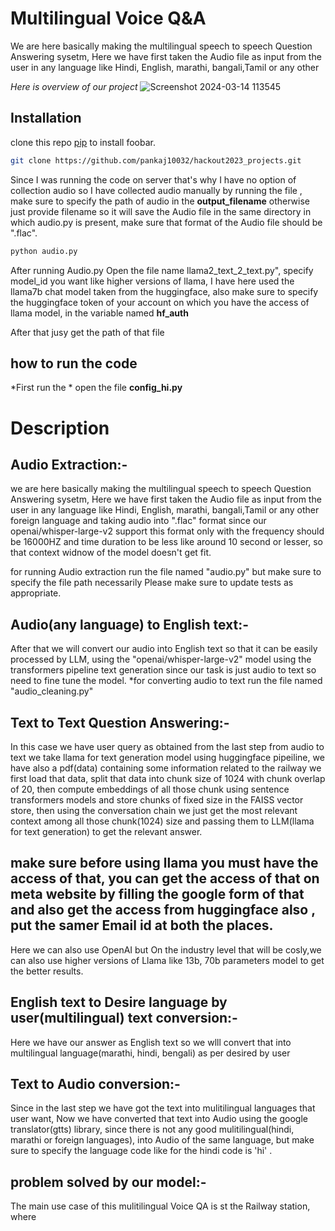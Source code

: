 


# Multilingual Voice Q&A

We are here basically making the multilingual speech to speech Question Answering sysetm, Here we have first taken the Audio file as input from the user in any language like Hindi, English, marathi, bangali,Tamil or any other

*Here is overview of our project*
![Screenshot 2024-03-14 113545](https://github.com/pankaj10032/mulitilingual-VoiceQA/assets/97507747/bf1092ec-169b-4de7-ba9e-0291c2bfcb9b)

## Installation

clone this repo [pip](https://github.com/pankaj10032/hackout2023_projects) to install foobar.

```bash
git clone https://github.com/pankaj10032/hackout2023_projects.git
```
Since I was running the code on server that's why I have no option of collection audio so I have collected audio manually by running the file , make sure to specify the path of audio in the **output_filename** otherwise just provide filename so it will save the Audio file in the same directory in which audio.py is present, make sure that format of the Audio file should be ".flac".

```bash
python audio.py
```
After running Audio.py Open the file name llama2_text_2_text.py", specify model_id you want like higher versions of llama, I have here used the llama7b chat model taken from the huggingface, also make sure to specify the huggingface token of your account on which you have the access of llama model, in the variable named 
 **hf_auth**


After that jusy get the path of that file 
## how to run the code
*First run the *
open the file  **config_hi.py**
# Description

## Audio Extraction:-
we are here basically making the multilingual speech to speech Question Answering sysetm, Here we have first taken the Audio file as input from the user in any language like Hindi, English, marathi, bangali,Tamil or any other foreign language and taking audio into ".flac" format since our openai/whisper-large-v2 support this format only with the frequency should be 16000HZ and time duration to be less like around 10 second or lesser, so that context widnow of the model doesn't get fit.

for running Audio extraction run the file named "audio.py" but make sure to specify the file path necessarily
Please make sure to update tests as appropriate.

## Audio(any language) to English text:-
After that we will convert our audio into English text so that it can be easily processed by LLM, using the "openai/whisper-large-v2" model using the transformers pipeline text generation since our task is just audio to text so need to fine tune the model. *for converting audio to text run the file named "audio_cleaning.py"

## Text to Text Question Answering:-
In this case we have user query as obtained from the last step from audio to text we take llama for text generation model using huggingface pipeiline, we have also a pdf(data) containing some information related to the railway we first load that data, split that data into chunk size of 1024 with chunk overlap of 20, then compute embeddings of all those chunk using sentence transformers models and store chunks of fixed size in the FAISS vector store, then using the conversation chain we just get the most relevant context among all those chunk(1024) size and passing them to LLM(llama for text generation) to get the relevant answer.
## make sure before using llama you must have the access of that, you can get the access of that on meta website by filling the google form of that and also get the access from huggingface also , put the samer Email id at both the places.

Here we can also use OpenAI but On the industry level that will be cosly,we can also use higher versions of Llama like 13b, 70b parameters model to get the better results.

## English text to Desire language by user(multilingual) text conversion:-
Here we have our answer as English text so we wlll convert that into multilingual language(marathi, hindi, bengali) as per desired by user

## Text to Audio conversion:-
Since in the last step we have got the text into mulitilingual languages that user want, Now we have converted that text into Audio using the google translator(gtts) library, since there is not any good mulitilingual(hindi, marathi or foreign languages), into Audio of the same language, but make sure to specify the language code like for the hindi code is 'hi' .


## problem solved by our model:-
The main use case of this mulitilingual Voice QA is st the Railway station, where 
